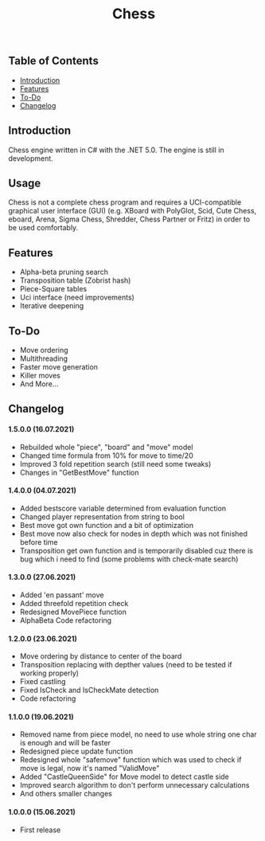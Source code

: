 <h1 align="center"> Chess </h1> <br>

## Table of Contents

- [Introduction](#introduction)
- [Features](#features)
- [To-Do](#to-do)
- [Changelog](#changelog)

## Introduction

Chess engine written in C# with the .NET 5.0. The engine is still in development.

## Usage

Chess is not a complete chess program and requires a UCI-compatible graphical user interface (GUI) (e.g. XBoard with PolyGlot, Scid, Cute Chess, eboard, Arena, Sigma Chess, Shredder, Chess Partner or Fritz) in order to be used comfortably.

## Features

* Alpha-beta pruning search
* Transposition table (Zobrist hash)
* Piece-Square tables
* Uci interface (need improvements)
* Iterative deepening

## To-Do

* Move ordering
* Multithreading
* Faster move generation
* Killer moves
* And More...

## Changelog
#### 1.5.0.0 (16.07.2021)
* Rebuilded whole "piece", "board" and "move" model
* Changed time formula from 10% for move to time/20
* Improved 3 fold repetition search (still need some tweaks)
* Changes in "GetBestMove" function

#### 1.4.0.0 (04.07.2021)
* Added bestscore variable determined from evaluation function
* Changed player representation from string to bool
* Best move got own function and a bit of optimization
* Best move now also check for nodes in depth which was not finished before time
* Transposition get own function and is temporarily disabled cuz there is bug which i need to find (some problems with check-mate search)

#### 1.3.0.0 (27.06.2021)
* Added 'en passant' move
* Added threefold repetition check
* Redesigned MovePiece function
* AlphaBeta Code refactoring

#### 1.2.0.0 (23.06.2021)
* Move ordering by distance to center of the board
* Transposition replacing with depther values (need to be tested if working properly)
* Fixed castling
* Fixed IsCheck and IsCheckMate detection
* Code refactoring

#### 1.1.0.0 (19.06.2021)
* Removed name from piece model, no need to use whole string one char is enough and will be faster
* Redesigned piece update function
* Redesigned whole "safemove" function which was used to check if move is legal, now it's named "ValidMove"
* Added "CastleQueenSide" for Move model to detect castle side
* Improved search algorithm to don't perform unnecessary calculations
* And others smaller changes

#### 1.0.0.0 (15.06.2021)
* First release
